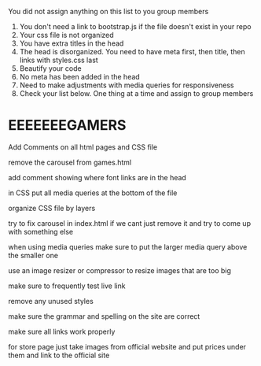 You did not assign anything on this list to you group members 

1. You don't need a link to bootstrap.js if the file doesn't exist in your repo
2. Your css file is not organized
3. You have extra titles in the head
4. The head is disorganized. You need to have meta first, then title, then links with styles.css last
5. Beautify your code
6. No meta has been added in the head
7. Need to make adjustments with media queries for responsiveness
8. Check your list below. One thing at a time and assign to group members



# EEEEEEEGAMERS

Add Comments on all html pages and CSS file

remove the carousel from games.html

add comment showing where font links are in the head

in CSS put all media queries at the bottom of the file

organize CSS file by layers

try to fix carousel in index.html if we cant just remove it and try to come up with something else

when using media queries make sure to put the larger media query above the smaller one

use an image resizer or compressor to resize images that are too big

make sure to frequently test live link

remove any unused styles

make sure the grammar and spelling on the site are correct

make sure all links work properly

for store page just take images from official website and put prices under them and link to the official site


